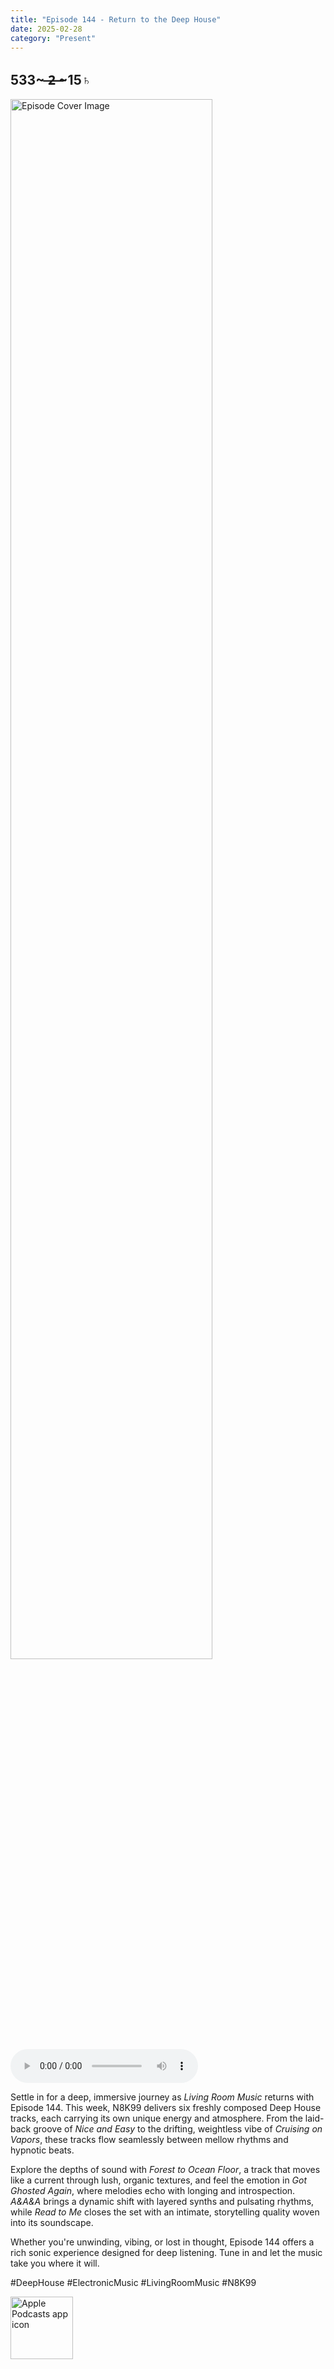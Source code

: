 ```yaml
---
title: "Episode 144 - Return to the Deep House"
date: 2025-02-28
category: "Present"
---
```

## 533~ ̶2̶ ̶~15♄
<img src="https://artwork.captivate.fm/dff47c34-6ec1-4042-93b0-887d008deaf7/BUiqYzm897NEApCSKz-EYFGU.jpg" alt="Episode Cover Image" width=80%/>
<audio controls>
  <source src="https://podcasts.captivate.fm/media/8b1c18fd-af0d-4082-9ce9-3dbbb37cbc27/Episode-144-remastered.mp3" type="audio/mpeg">
  Your browser does not support the audio element.
</audio>

<p>Settle in for a deep, immersive journey as <em>Living Room Music</em> returns with Episode 144. This week, N8K99 delivers six freshly composed Deep House tracks, each carrying its own unique energy and atmosphere. From the laid-back groove of <em>Nice and Easy</em> to the drifting, weightless vibe of <em>Cruising on Vapors</em>, these tracks flow seamlessly between mellow rhythms and hypnotic beats.</p><p>Explore the depths of sound with <em>Forest to Ocean Floor</em>, a track that moves like a current through lush, organic textures, and feel the emotion in <em>Got Ghosted Again</em>, where melodies echo with longing and introspection. <em>A&amp;A&amp;A</em> brings a dynamic shift with layered synths and pulsating rhythms, while <em>Read to Me</em> closes the set with an intimate, storytelling quality woven into its soundscape.</p><p>Whether you're unwinding, vibing, or lost in thought, Episode 144 offers a rich sonic experience designed for deep listening. Tune in and let the music take you where it will.</p><p>#DeepHouse #ElectronicMusic #LivingRoomMusic #N8K99</p>

<a href="https://podcasts.apple.com/us/podcast/living-room-music/id1608791560?tscg=30200&itsct=podcast_box_appicon&ls=1&mttnsubad=1608791560" style="display: inline-block;"><img src="https://toolbox.marketingtools.apple.com/api/v2/badges/app-icon-podcasts/standard/en-us" alt="Apple Podcasts app icon" style="width: 100px; height: 100px; vertical-align: middle; object-fit: contain;" /></a>
    